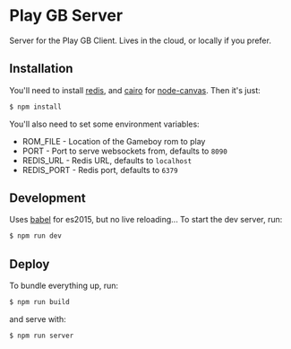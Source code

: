# Play GB Server

Server for the Play GB Client. Lives in the cloud, or locally if you prefer.

## Installation

You'll need to install [redis](http://redis.io/), and
[cairo](http://cairographics.org/) for
[node-canvas](https://github.com/Automattic/node-canvas). Then it's just:

```bash
$ npm install
```

You'll also need to set some environment variables:

* ROM_FILE - Location of the Gameboy rom to play
* PORT - Port to serve websockets from, defaults to `8090`
* REDIS_URL - Redis URL, defaults to `localhost`
* REDIS_PORT - Redis port, defaults to `6379`

## Development

Uses [babel](https://babeljs.io/) for es2015, but no live reloading... To start
the dev server, run:

```bash
$ npm run dev
```

## Deploy

To bundle everything up, run:

```bash
$ npm run build
```

and serve with:

```bash
$ npm run server
```

